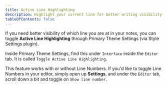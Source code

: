```yaml
---
title: Active Line Highlighting
description: Highlight your current line for better writing visibility!
tableOfContents: false
---
```


If you need better visibility of which line you are at in your notes, you can toggle **Active Line Highlighting** through Primary Theme Settings (via Style Settings plugin).

Inside Primary Theme Settings, find this under `Interface` inside the `Editor` tab. It is called `Toggle Active Line Highlighting`.

This feature works with or without Line Numbers. If you'd like to toggle Line Numbers in your editor, simply open up **Settings**, and under the `Editor` tab, scroll down a bit and toggle on `Show line number`.